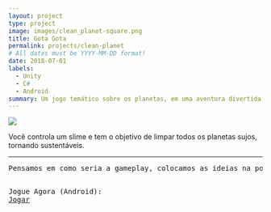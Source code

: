 ```yaml
---
layout: project
type: project
image: images/clean_planet-square.png
title: Gota Gota
permalink: projects/clean-planet
# All dates must be YYYY-MM-DD format!
date: 2018-07-01
labels:
  - Unity
  - C#
  - Android
summary: Um jogo temático sobre os planetas, em uma aventura divertida e lúdica.
---
```


<img class="ui image" src="{{ site.baseurl }}/images/clean_planet-header.png">

Você controla um slime e tem o objetivo de limpar todos os planetas sujos, tornando sustentáveis.
<hr>
<pre>
Pensamos em como seria a gameplay, colocamos as ideias na ponta do lápis e desenhamos telas de como seria o jogo. Várias ideias foram descartadas durante o processo.


Jogue Agora (Android): <a href="https://play.google.com/store/apps/details?id=com.cakeroll.cleanplanet"><i class="large github icon"></i>Jogar</a>